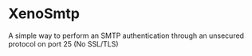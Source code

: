 # XenoSmtp
A simple way to perform an SMTP authentication through an unsecured protocol on port 25 (No SSL/TLS)
